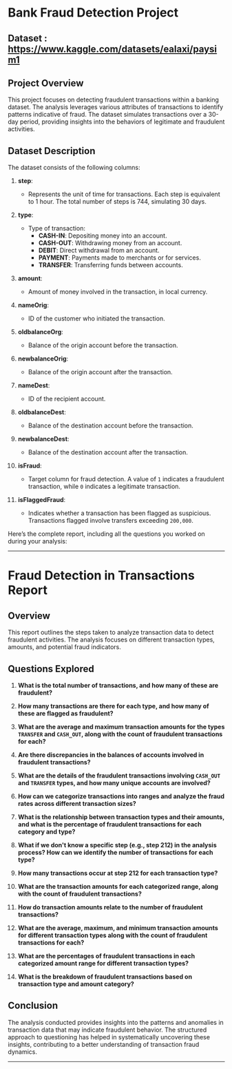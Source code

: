 
# Bank Fraud Detection Project

## Dataset : https://www.kaggle.com/datasets/ealaxi/paysim1

## Project Overview

This project focuses on detecting fraudulent transactions within a banking dataset. The analysis leverages various attributes of transactions to identify patterns indicative of fraud. The dataset simulates transactions over a 30-day period, providing insights into the behaviors of legitimate and fraudulent activities.

## Dataset Description

The dataset consists of the following columns:

1. **step**: 
   - Represents the unit of time for transactions. Each step is equivalent to 1 hour. The total number of steps is 744, simulating 30 days.

2. **type**: 
   - Type of transaction:
     - **CASH-IN**: Depositing money into an account.
     - **CASH-OUT**: Withdrawing money from an account.
     - **DEBIT**: Direct withdrawal from an account.
     - **PAYMENT**: Payments made to merchants or for services.
     - **TRANSFER**: Transferring funds between accounts.

3. **amount**: 
   - Amount of money involved in the transaction, in local currency.

4. **nameOrig**: 
   - ID of the customer who initiated the transaction.

5. **oldbalanceOrg**: 
   - Balance of the origin account before the transaction.

6. **newbalanceOrig**: 
   - Balance of the origin account after the transaction.

7. **nameDest**: 
   - ID of the recipient account.

8. **oldbalanceDest**: 
   - Balance of the destination account before the transaction.

9. **newbalanceDest**: 
   - Balance of the destination account after the transaction.

10. **isFraud**: 
    - Target column for fraud detection. A value of `1` indicates a fraudulent transaction, while `0` indicates a legitimate transaction.

11. **isFlaggedFraud**: 
    - Indicates whether a transaction has been flagged as suspicious. Transactions flagged involve transfers exceeding `200,000`.
   
Here’s the complete report, including all the questions you worked on during your analysis:

---

# Fraud Detection in Transactions Report

## Overview
This report outlines the steps taken to analyze transaction data to detect fraudulent activities. The analysis focuses on different transaction types, amounts, and potential fraud indicators.

## Questions Explored

1. **What is the total number of transactions, and how many of these are fraudulent?**
   
2. **How many transactions are there for each type, and how many of these are flagged as fraudulent?**
   
3. **What are the average and maximum transaction amounts for the types `TRANSFER` and `CASH_OUT`, along with the count of fraudulent transactions for each?**
   
4. **Are there discrepancies in the balances of accounts involved in fraudulent transactions?**
   
5. **What are the details of the fraudulent transactions involving `CASH_OUT` and `TRANSFER` types, and how many unique accounts are involved?**
   
6. **How can we categorize transactions into ranges and analyze the fraud rates across different transaction sizes?**
   
7. **What is the relationship between transaction types and their amounts, and what is the percentage of fraudulent transactions for each category and type?**
   
8. **What if we don't know a specific step (e.g., step 212) in the analysis process? How can we identify the number of transactions for each type?**
   
9. **How many transactions occur at step 212 for each transaction type?**
   
10. **What are the transaction amounts for each categorized range, along with the count of fraudulent transactions?**
   
11. **How do transaction amounts relate to the number of fraudulent transactions?**

12. **What are the average, maximum, and minimum transaction amounts for different transaction types along with the count of fraudulent transactions for each?**

13. **What are the percentages of fraudulent transactions in each categorized amount range for different transaction types?**

14. **What is the breakdown of fraudulent transactions based on transaction type and amount category?**

## Conclusion
The analysis conducted provides insights into the patterns and anomalies in transaction data that may indicate fraudulent behavior. The structured approach to questioning has helped in systematically uncovering these insights, contributing to a better understanding of transaction fraud dynamics.

---

